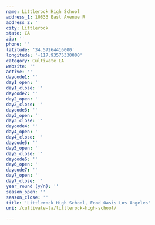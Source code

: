 ```yaml
---
name: Littlerock High School
address_1: 10833 East Avenue R
address_2: ''
city: Littlerock
state: CA
zip: ''
phone: ''
latitude: '34.57264416000'
longitude: '-117.93575330000'
category: Cultivate LA
website: ''
active: ''
daycode1: ''
day1_open: ''
day1_close: ''
daycode2: ''
day2_open: ''
day2_close: ''
daycode3: ''
day3_open: ''
day3_close: ''
daycode4: ''
day4_open: ''
day4_close: ''
daycode5: ''
day5_open: ''
day5_close: ''
daycode6: ''
day6_open: ''
daycode7: ''
day7_open: ''
day7_close: ''
year_round (y/n): ''
season_open: ''
season_close: ''
title: 'Littlerock High School, Food Oasis Los Angeles'
uri: /cultivate-la/littlerock-high-school/

---
```


